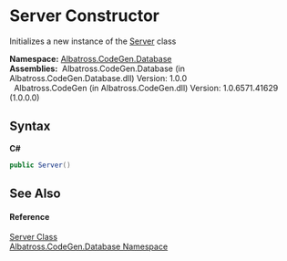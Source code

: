 # Server Constructor 
 

Initializes a new instance of the <a href="T_Albatross_CodeGen_Database_Server.md">Server</a> class

**Namespace:**&nbsp;<a href="N_Albatross_CodeGen_Database.md">Albatross.CodeGen.Database</a><br />**Assemblies:**&nbsp;&nbsp;Albatross.CodeGen.Database (in Albatross.CodeGen.Database.dll) Version: 1.0.0<br />&nbsp;&nbsp;Albatross.CodeGen (in Albatross.CodeGen.dll) Version: 1.0.6571.41629 (1.0.0.0)<br />

## Syntax

**C#**<br />
``` C#
public Server()
```


## See Also


#### Reference
<a href="T_Albatross_CodeGen_Database_Server.md">Server Class</a><br /><a href="N_Albatross_CodeGen_Database.md">Albatross.CodeGen.Database Namespace</a><br />